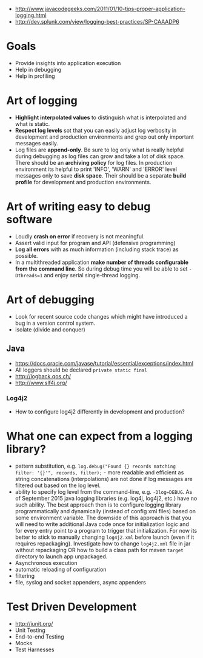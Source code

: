 - http://www.javacodegeeks.com/2011/01/10-tips-proper-application-logging.html
- http://dev.splunk.com/view/logging-best-practices/SP-CAAADP6

# Goals
- Provide insights into application execution
- Help in debugging
- Help in profiling

# Art of logging
- **Highlight interpolated values** to distinguish what is interpolated and what is static.
- **Respect log levels** sot that you can easily adjust log verbosity in development and production environments and grep out only important messages easily.
- Log files are **append-only**. Be sure to log only what is really helpful during debugging as log files can grow and take a lot of disk space. There should be an **archiving policy** for log files. In production environment its  helpful to print 'INFO', 'WARN' and 'ERROR' level messages only to save **disk space**. Their should be a separate **build profile** for development and production environments.

# Art of writing easy to debug software
- Loudly **crash on error** if recovery is not meaningful.
- Assert valid input for program and API (defensive programming)
- **Log all errors** with as much information (including stack trace) as possible.
- In a multithreaded application **make number of threads configurable from the command line**. So during debug time you will be able to set `-Dthreads=1` and enjoy serial single-thread logging.

# Art of debugging
- Look for recent source code changes which might have introduced a bug in a version control system.
- isolate (divide and conquer)

## Java
- https://docs.oracle.com/javase/tutorial/essential/exceptions/index.html
- All loggers should be declared `private static final`
- http://logback.qos.ch/
- http://www.slf4j.org/

### Log4j2
- How to configure log4j2 differently in development and production?

# What one can expect from a logging library?
- pattern substitution, e.g. `log.debug("Found {} records matching filter: '{}'", records, filter);` - more readable and efficient as string concatenations (interpolations) are not done if log messages are filtered out based on the log level.
- ability to specify log level from the command-line, e.g. `-Dlog=DEBUG`. As of September 2015 java logging libraries (e.g. log4j, log4j2, etc.) have no such ability. The best approach then is to configure logging library programmatically and dynamically (instead of config xml files) based on some environment variable. The downside of this approach is that you will need to write additional Java code once for initialization logic and for every entry point to a program to trigger that initialization. For now its better to stick to manually changing `log4j2.xml` before launch (even if it requires repackaging). Investigate how to change `log4j2.xml` file in jar without repackaging OR how to build a class path for maven `target` directory to launch app unpackaged.
- Asynchronous execution
- automatic reloading of configuration
- filtering
- file, syslog and socket appenders, async appenders

# Test Driven Development
- http://junit.org/
- Unit Testing
- End-to-end Testing
- Mocks
- Test Harnesses

